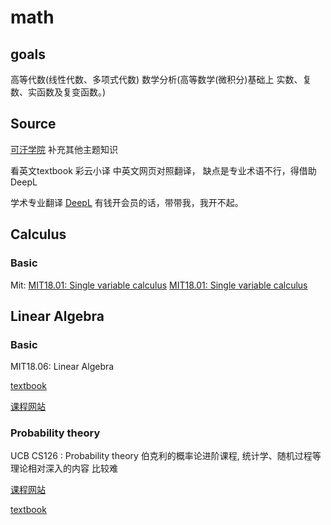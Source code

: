# math

## goals

高等代数(线性代数、多项式代数)
数学分析(高等数学(微积分)基础上 实数、复数、实函数及复变函数。)

## Source

[可汗学院](https://zh.khanacademy.org/)
补充其他主题知识

看英文textbook
彩云小译 中英文网页对照翻译， 缺点是专业术语不行，得借助DeepL

学术专业翻译
[DeepL](https://www.deepl.com/translator)
有钱开会员的话，带带我，我开不起。

## Calculus

### Basic

Mit:
[MIT18.01: Single variable calculus](https://ocw.mit.edu/courses/mathematics/18-01sc-single-variable-calculus-fall-2010/syllabus/)
[MIT18.01: Single variable calculus](https://ocw.mit.edu/courses/18-02sc-multivariable-calculus-fall-2010/)

##  Linear Algebra

### Basic

MIT18.06: Linear Algebra

[textbook](https://math.mit.edu/~gs/linearalgebra/)

[课程网站](https://ocw.mit.edu/courses/electrical-engineering-and-computer-science/6-050j-information-and-entropy-spring-2008/index.htm)

### Probability theory

UCB CS126 : Probability theory
伯克利的概率论进阶课程, 统计学、随机过程等理论相对深入的内容
比较难

[课程网站](https://inst.eecs.berkeley.edu/~ee126/fa20/content.html)

[textbook](https://jeanwalrand.github.io/PeecsJB/intro.html)
